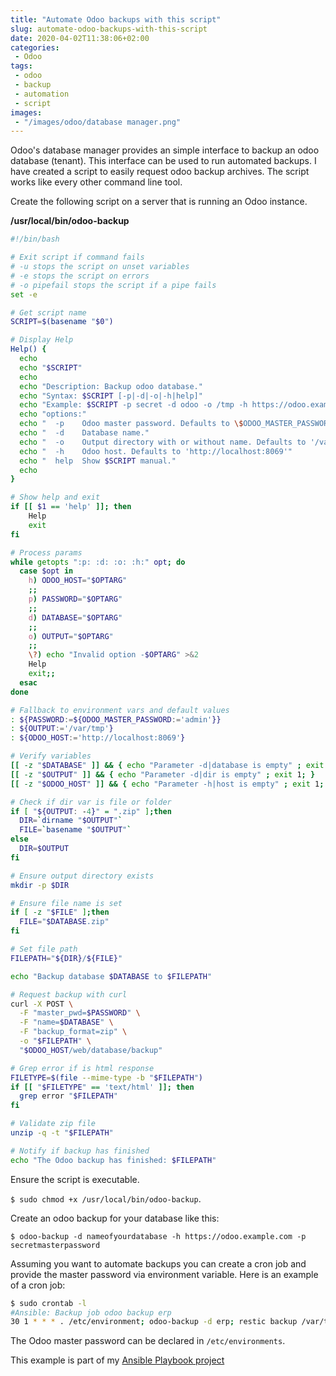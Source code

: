 ```yaml
---
title: "Automate Odoo backups with this script"
slug: automate-odoo-backups-with-this-script
date: 2020-04-02T11:38:06+02:00
categories:
 - Odoo
tags:
 - odoo
 - backup
 - automation
 - script
images:
 - "/images/odoo/database manager.png"
---
```


Odoo's database manager provides an simple interface to backup an odoo database (tenant). This interface can be used to run automated backups. I have created a script to easily request odoo backup archives. The script works like every other command line tool.
<!--more-->

Create the following script on a server that is running an Odoo instance.

**/usr/local/bin/odoo-backup**

```bash
#!/bin/bash

# Exit script if command fails
# -u stops the script on unset variables
# -e stops the script on errors
# -o pipefail stops the script if a pipe fails
set -e

# Get script name
SCRIPT=$(basename "$0")

# Display Help
Help() {
  echo
  echo "$SCRIPT"
  echo
  echo "Description: Backup odoo database."
  echo "Syntax: $SCRIPT [-p|-d|-o|-h|help]"
  echo "Example: $SCRIPT -p secret -d odoo -o /tmp -h https://odoo.example.com"
  echo "options:"
  echo "  -p    Odoo master password. Defaults to \$ODOO_MASTER_PASSWORD env var."
  echo "  -d    Database name."
  echo "  -o    Output directory with or without name. Defaults to '/var/tmp'"
  echo "  -h    Odoo host. Defaults to 'http://localhost:8069'"
  echo "  help  Show $SCRIPT manual."
  echo
}

# Show help and exit
if [[ $1 == 'help' ]]; then
    Help
    exit
fi

# Process params
while getopts ":p: :d: :o: :h:" opt; do
  case $opt in
    h) ODOO_HOST="$OPTARG"
    ;;
    p) PASSWORD="$OPTARG"
    ;;
    d) DATABASE="$OPTARG"
    ;;
    o) OUTPUT="$OPTARG"
    ;;
    \?) echo "Invalid option -$OPTARG" >&2
    Help
    exit;;
  esac
done

# Fallback to environment vars and default values
: ${PASSWORD:=${ODOO_MASTER_PASSWORD:='admin'}}
: ${OUTPUT:='/var/tmp'}
: ${ODOO_HOST:='http://localhost:8069'}

# Verify variables
[[ -z "$DATABASE" ]] && { echo "Parameter -d|database is empty" ; exit 1; }
[[ -z "$OUTPUT" ]] && { echo "Parameter -d|dir is empty" ; exit 1; }
[[ -z "$ODOO_HOST" ]] && { echo "Parameter -h|host is empty" ; exit 1; }

# Check if dir var is file or folder
if [ "${OUTPUT: -4}" = ".zip" ];then
  DIR=`dirname "$OUTPUT"`
  FILE=`basename "$OUTPUT"`
else
  DIR=$OUTPUT
fi

# Ensure output directory exists
mkdir -p $DIR

# Ensure file name is set
if [ -z "$FILE" ];then
  FILE="$DATABASE.zip"
fi

# Set file path
FILEPATH="${DIR}/${FILE}"

echo "Backup database $DATABASE to $FILEPATH"

# Request backup with curl
curl -X POST \
  -F "master_pwd=$PASSWORD" \
  -F "name=$DATABASE" \
  -F "backup_format=zip" \
  -o "$FILEPATH" \
  "$ODOO_HOST/web/database/backup"

# Grep error if is html response
FILETYPE=$(file --mime-type -b "$FILEPATH")
if [[ "$FILETYPE" == 'text/html' ]]; then
  grep error "$FILEPATH"
fi

# Validate zip file
unzip -q -t "$FILEPATH"

# Notify if backup has finished
echo "The Odoo backup has finished: $FILEPATH"
```

Ensure the script is executable.

`$ sudo chmod +x /usr/local/bin/odoo-backup`.

Create an odoo backup for your database like this:

`$ odoo-backup -d nameofyourdatabase -h https://odoo.example.com -p secretmasterpassword`

Assuming you want to automate backups you can create a cron job and provide the master password via environment variable. Here is an example of a cron job:

```bash
$ sudo crontab -l
#Ansible: Backup job odoo backup erp
30 1 * * * . /etc/environment; odoo-backup -d erp; restic backup /var/tmp/erp.zip --tag odoo --tag odoo01
```

The Odoo master password can be declared in `/etc/environments`.

This example is part of my [Ansible Playbook project](https://github.com/Mint-System/Ansible-Playbooks)
